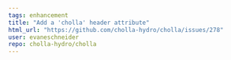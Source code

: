 ```yaml
---
tags: enhancement
title: "Add a 'cholla' header attribute"
html_url: "https://github.com/cholla-hydro/cholla/issues/278"
user: evaneschneider
repo: cholla-hydro/cholla
---
```


